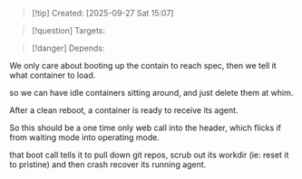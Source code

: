 
>[!tip] Created: [2025-09-27 Sat 15:07]

>[!question] Targets: 

>[!danger] Depends: 

We only care about booting up the contain to reach spec, then we tell it what container to load.

so we can have idle containers sitting around, and just delete them at whim.

After a clean reboot, a container is ready to receive its agent.

So this should be a one time only web call into the header, which flicks if from waiting mode into operating mode.

that boot call tells it to pull down git repos, scrub out its workdir (ie: reset it to pristine) and then crash recover its running agent.